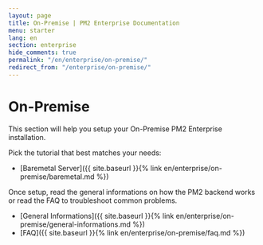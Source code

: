 ```yaml
---
layout: page
title: On-Premise | PM2 Enterprise Documentation
menu: starter
lang: en
section: enterprise
hide_comments: true
permalink: "/en/enterprise/on-premise/"
redirect_from: "/enterprise/on-premise/"
---
```


# On-Premise

This section will help you setup your On-Premise PM2 Enterprise installation.

Pick the tutorial that best matches your needs:

- [Baremetal Server]({{ site.baseurl }}{% link en/enterprise/on-premise/baremetal.md %})

Once setup, read the general informations on how the PM2 backend works or read the FAQ to troubleshoot common problems.

- [General Informations]({{ site.baseurl }}{% link en/enterprise/on-premise/general-informations.md %})
- [FAQ]({{ site.baseurl }}{% link en/enterprise/on-premise/faq.md %})